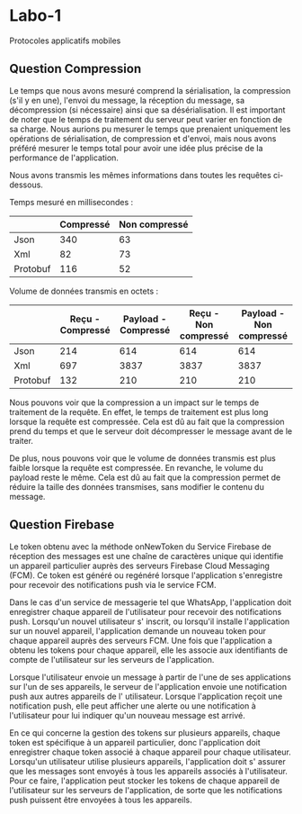 # Labo-1

Protocoles applicatifs mobiles

## Question Compression

Le temps que nous avons mesuré comprend la sérialisation, la compression (s'il y en une), l'envoi du
message, la réception du message, sa décompression (si nécessaire) ainsi que sa désérialisation. Il
est important de noter que le temps de traitement du serveur peut varier en fonction de sa charge.
Nous aurions pu mesurer le temps que prenaient uniquement les opérations de sérialisation, de
compression et d'envoi, mais nous avons préféré mesurer le temps total pour avoir une idée plus
précise de la performance de l'application.

Nous avons transmis les mêmes informations dans toutes les requêtes ci-dessous.

Temps mesuré en millisecondes :

|          | Compressé | Non compressé |
|----------|-----------|---------------|
| Json     | 340       | 63            |
| Xml      | 82        | 73            |
| Protobuf | 116       | 52            |

Volume de données transmis en octets :

|| Reçu - Compressé | Payload - Compressé | Reçu - Non compressé | Payload - Non compressé |          
|------------------|---------------------|----------------------|-------------------------|--------|
| Json             | 214                 | 614                  | 614                     | 614    |
| Xml              | 697                 | 3837                 | 3837                    | 3837   |
| Protobuf         | 132                 | 210                  | 210                     | 210    |

Nous pouvons voir que la compression a un impact sur le temps de traitement de la requête. En effet, le temps de traitement est plus long lorsque la requête est compressée. 
Cela est dû au fait que la compression prend du temps et que le serveur doit décompresser le message avant de le traiter. 

De plus, nous pouvons voir que le volume de données transmis est plus faible lorsque la requête est compressée.
En revanche, le volume du payload reste le même.
Cela est dû au fait que la compression permet de réduire la taille des données transmises, sans modifier le contenu du message.

## Question Firebase

Le token obtenu avec la méthode onNewToken du Service Firebase de réception des messages est une
chaîne de caractères unique qui identifie un appareil particulier auprès des serveurs Firebase Cloud
Messaging (FCM). Ce token est généré ou regénéré lorsque l'application s'enregistre pour recevoir
des notifications push via le service FCM.

Dans le cas d'un service de messagerie tel que WhatsApp, l'application doit enregistrer chaque
appareil de l'utilisateur pour recevoir des notifications push. Lorsqu'un nouvel utilisateur s'
inscrit, ou lorsqu'il installe l'application sur un nouvel appareil, l'application demande un
nouveau token pour chaque appareil auprès des serveurs FCM. Une fois que l'application a obtenu les
tokens pour chaque appareil, elle les associe aux identifiants de compte de l'utilisateur sur les
serveurs de l'application.

Lorsque l'utilisateur envoie un message à partir de l'une de ses applications sur l'un de ses
appareils, le serveur de l'application envoie une notification push aux autres appareils de l'
utilisateur. Lorsque l'application reçoit une notification push, elle peut afficher une alerte ou
une notification à l'utilisateur pour lui indiquer qu'un nouveau message est arrivé.

En ce qui concerne la gestion des tokens sur plusieurs appareils, chaque token est spécifique à un
appareil particulier, donc l'application doit enregistrer chaque token associé à chaque appareil
pour chaque utilisateur. Lorsqu'un utilisateur utilise plusieurs appareils, l'application doit s'
assurer que les messages sont envoyés à tous les appareils associés à l'utilisateur. Pour ce faire,
l'application peut stocker les tokens de chaque appareil de l'utilisateur sur les serveurs de
l'application, de sorte que les notifications push puissent être envoyées à tous les appareils.